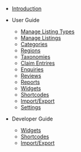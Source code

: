 <!-- docs/_sidebar.md -->

- [Introduction](introduction.md)
  
- User Guide

  - [Manage Listing Types](user-guide/listing-type.md)
  - [Manage Listings](user-guide/listing.md)
  - [Categories](user-guide/categories.md)
  - [Regions](user-guide/regions.md)
  - [Taxonomies](user-guide/taxonomies.md)
  - [Claim Entrires](user-guide/claim.md)
  - [Enquiries](user-guide/enquiries.md)
  - [Reviews](user-guide/reviews.md)
  - [Reports](user-guide/reports.md)
  - [Widgets](user-guide/widgets.md)
  - [Shortcodes](user-guide/shortcodes.md)
  - [Import/Export](user-guide/import-export.md)
  - [Settings](user-guide/settings.md)

- Developer Guide

  - [Widgets](widgets.md)
  - [Shortcodes](shortcodes.md)
  - [Import/Export](import-export.md)